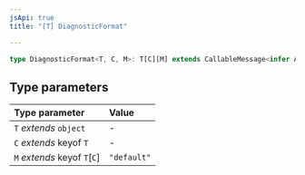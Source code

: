 ```yaml
---
jsApi: true
title: "[T] DiagnosticFormat"

---
```

```ts
type DiagnosticFormat<T, C, M>: T[C][M] extends CallableMessage<infer A> ? object : Record<string, unknown>;
```

## Type parameters

| Type parameter | Value |
| :------ | :------ |
| `T` *extends* `object` | - |
| `C` *extends* keyof `T` | - |
| `M` *extends* keyof `T`\[`C`\] | `"default"` |
